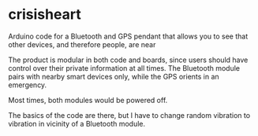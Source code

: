 # crisisheart
Arduino code for a Bluetooth and GPS pendant that allows you to see that other devices, and therefore people, are near

The product is modular in both code and boards, since users should have control over their private information at all times. The Bluetooth module pairs with nearby smart devices only, while the GPS orients in an emergency.

Most times, both modules would be powered off.

The basics of the code are there, but I have to change random vibration to vibration in vicinity of a Bluetooth module.
